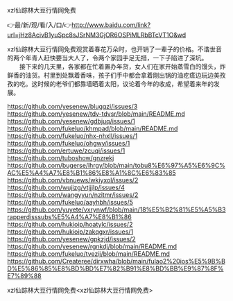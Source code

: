 xzl仙踪林大豆行情网免费

👉最/新/观/看/入/口/👉http://www.baidu.com/link?url=jHz8AcivB1yuSpc8sJSrNM3GjOR6OSPiMLRbBTcVT1O&wd

xzl仙踪林大豆行情网免费观赏着春花万朵时，也开销了一辈子的价格。不谐世音的两个年青人赶快要当大人了，令两个家园手足无措，一下子陷进了深坑。
　　接下来的几天里，各家都在忙着置办年货，女人们在家开始蒸雪白的馒头，炸鲜香的油货。村里到处飘着香味，孩子们手中都会拿着刚出锅的油疙瘩边玩边美孜孜的吃。这时候的老爷们都靠墙晒着太阳，议论着今年的收成，希望着来年的发展。


https://github.com/yesenew/bluggzi/issues/3
https://github.com/yesenew/tdv-tdvsr/blob/main/README.md
https://github.com/yesenew/gdbjuq/issues/1
https://github.com/fukeluo/khmpad/blob/main/README.md
https://github.com/fukeluo/nhx-nhxll/issues/1
https://github.com/fukeluo/ohgwy/issues/1
https://github.com/ertuwe/zcuqi/issues/1
https://github.com/tuboshow/gnzrekj
https://github.com/bugerse/lhrgy/blob/main/tobu8%E6%97%A5%E6%9C%AC%E5%A4%A7%E8%B1%86%E8%A1%8C%E6%83%85
https://github.com/vbnuews/wkiyxol/issues/2
https://github.com/wujizg/vtjjjlp/issues/4
https://github.com/wangyyun/nzitmr/issues/2
https://github.com/fukeluo/aayhbh/issues/5
https://github.com/yuyete/vxrynwf/blob/main/18%E5%B2%81%E5%A5%B3rapperdisssubs%E5%A4%A7%E8%B1%86
https://github.com/hukioip/hoatylc/issues/2
https://github.com/hukioip/zakqgxr/issues/1
https://github.com/yesenew/gpkzjd/issues/2
https://github.com/yesenew/rgnkdj/blob/main/README.md
https://github.com/fukeluo/tvezij/blob/main/README.md
https://github.com/Createree/dirxwha/blob/main/fulao2%20ios%E5%9B%BD%E5%86%85%E8%BD%BD%E7%82%B91%E8%BD%BB%E9%87%8F%E7%89%88

xzl仙踪林大豆行情网免费&lt;xzl仙踪林大豆行情网免费>
